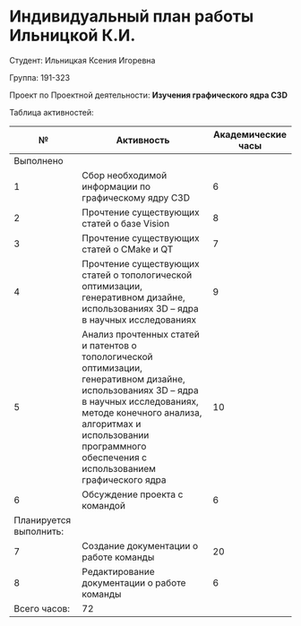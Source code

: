 #  **Индивидуальный план работы Ильницкой К.И.**  

Студент: Ильницкая Ксения Игоревна

Группа: 191-323

Проект по Проектной деятельности: **Изучения графического ядра C3D**

Таблица активностей:

| № | Активность | Академические часы |
| --- | --- | --- |
| Выполнено |
| 1 | Сбор необходимой информации по графическому ядру C3D | 6 |
| 2 | Прочтение существующих статей о базе Vision | 8 |
| 3 | Прочтение существующих статей о CMake и QT| 7 |
| 4 | Прочтение существующих статей о топологической оптимизации, генеративном дизайне, использованиях 3D – ядра в научных исследованиях | 9 |
| 5 | Анализ прочтенных статей и патентов о топологической оптимизации, генеративном дизайне, использованиях 3D – ядра в научных исследованиях, методе конечного анализа, алгоритмах и использовании программного обеспечения с использованием графического ядра  | 10 |
| 6 | Обсуждение проекта с командой | 6 |
| Планируется выполнить: |
| 7 | Создание документации о работе команды | 20 |
| 8 | Редактирование документации о работе команды | 6 |
| Всего часов: | 72 | 
